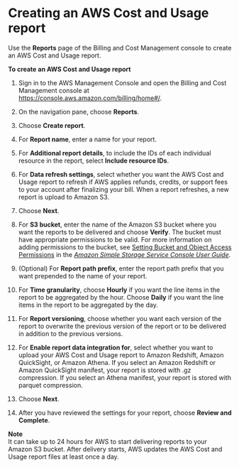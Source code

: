 # Creating an AWS Cost and Usage report<a name="billing-reports-gettingstarted-turnonreports"></a>

Use the **Reports** page of the Billing and Cost Management console to create an AWS Cost and Usage report\.

**To create an AWS Cost and Usage report**

1. Sign in to the AWS Management Console and open the Billing and Cost Management console at [https://console\.aws\.amazon\.com/billing/home\#/](https://console.aws.amazon.com/billing/home)\.

1. On the navigation pane, choose **Reports**\.

1. Choose **Create report**\.

1. For **Report name**, enter a name for your report\.

1. For **Additional report details**, to include the IDs of each individual resource in the report, select **Include resource IDs**\.

1. For **Data refresh settings**, select whether you want the AWS Cost and Usage report to refresh if AWS applies refunds, credits, or support fees to your account after finalizing your bill\. When a report refreshes, a new report is upload to Amazon S3\.

1. Choose **Next**\.

1. For **S3 bucket**, enter the name of the Amazon S3 bucket where you want the reports to be delivered and choose **Verify**\. The bucket must have appropriate permissions to be valid\. For more information on adding permissions to the bucket, see [ Setting Bucket and Object Access Permissions](https://docs.aws.amazon.com/AmazonS3/latest/user-guide/set-permissions.html) in the *[Amazon Simple Storage Service Console User Guide](https://docs.aws.amazon.com/AmazonS3/latest/user-guide/)*\. 

1. \(Optional\) For **Report path prefix**, enter the report path prefix that you want prepended to the name of your report\. 

1. For **Time granularity**, choose **Hourly** if you want the line items in the report to be aggregated by the hour\. Choose **Daily** if you want the line items in the report to be aggregated by the day\.

1. For **Report versioning**, choose whether you want each version of the report to overwrite the previous version of the report or to be delivered in addition to the previous versions\.

1. For **Enable report data integration for**, select whether you want to upload your AWS Cost and Usage report to Amazon Redshift, Amazon QuickSight, or Amazon Athena\. If you select an Amazon Redshift or Amazon QuickSight manifest, your report is stored with \.gz compression\. If you select an Athena manifest, your report is stored with parquet compression\.

1. Choose **Next**\.

1. After you have reviewed the settings for your report, choose **Review and Complete**\. 

**Note**  
It can take up to 24 hours for AWS to start delivering reports to your Amazon S3 bucket\. After delivery starts, AWS updates the AWS Cost and Usage report files at least once a day\. 
